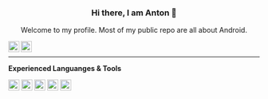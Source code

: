 <div align="center">
<h3> Hi there, I am Anton 👋 </h3>
<p>Welcome to my profile. Most of my public repo are all about Android.</p>
	<a href="https://twitter.com/an_tuhadiansyah">
		<img align="left" alt="Anton T| Twitter" width="22px" src="https://cdn.jsdelivr.net/npm/simple-icons@v3/icons/twitter.svg" />
	</a>
	<a href="https://www.linkedin.com/in/anton46/">
		<img align="left" alt="Linkedin" width="22px" src="https://cdn.jsdelivr.net/npm/simple-icons@v3/icons/linkedin.svg" />
	</a>
	<br />
</div>

****

**Experienced Languanges & Tools**

<code><img height="22" src="https://cdn.jsdelivr.net/npm/simple-icons@v3/icons/android.svg"></code>
<code><img height="22" src="https://cdn.jsdelivr.net/npm/simple-icons@v3/icons/java.svg"></code>
<code><img height="22" src="https://cdn.jsdelivr.net/npm/simple-icons@v3/icons/kotlin.svg"></code>
<code><img height="22" src="https://cdn.jsdelivr.net/npm/simple-icons@v3/icons/graphql.svg"></code>
<code><img height="22" src="https://cdn.jsdelivr.net/npm/simple-icons@v3/icons/docker.svg"></code>

<!--
**anton46/anton46** is a ✨ _special_ ✨ repository because its `README.md` (this file) appears on your GitHub profile.

Here are some ideas to get you started:

- 🔭 I’m currently working on ...
- 🌱 I’m currently learning ...
- 👯 I’m looking to collaborate on ...
- 🤔 I’m looking for help with ...
- 💬 Ask me about ...
- 📫 How to reach me: ...
- 😄 Pronouns: ...
- ⚡ Fun fact: ...
-->
